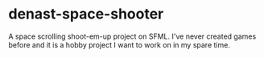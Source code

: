 # denast-space-shooter
A space scrolling shoot-em-up project on SFML.
I've never created games before and it is a hobby project I want
to work on in my spare time.
